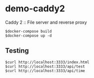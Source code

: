 # demo-caddy2
Caddy 2 :: File server and reverse proxy
```
$docker-compose build
$docker-compose up -d
```

## Testing
```
$curl http://localhost:3333/index.html
$curl http://localhost:3333/api/test
$curl http://localhost:3333/api/time
```
